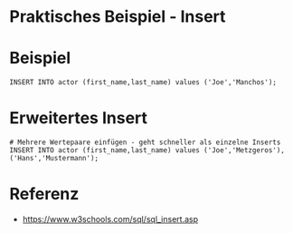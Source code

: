 # Praktisches Beispiel - Insert 

# Beispiel 
```
INSERT INTO actor (first_name,last_name) values ('Joe','Manchos');
```

# Erweitertes Insert
```
# Mehrere Wertepaare einfügen - geht schneller als einzelne Inserts 
INSERT INTO actor (first_name,last_name) values ('Joe','Metzgeros'),('Hans','Mustermann');
```

# Referenz

  * https://www.w3schools.com/sql/sql_insert.asp
